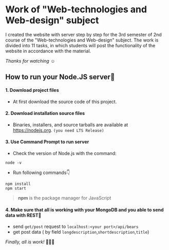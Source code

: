 # Work of "Web-technologies and Web-design" subject
I created the website with server step by step for the 3rd semester of 2nd course of the "Web-technologies and Web-design" subject. The work is divided into 11 tasks, in which students will post the functionality of the website in accordance with the material.

_Thanks for watching_ ☺️
## How to run your Node.JS server🧐
#### 1. Download project files
- At first download the source code of this project.
#### 2. Download installation source files 
- Binaries, installers, and source tarballs are available at <https://nodejs.org>. ```(you need LTS Release)```
#### 3. Use Command Prompt to run server
- Check the version of Node.js with the command:
```
node -v
```
- Run following commands👇
```
npm install
npm start
```
> **npm** is the package manager for JavaScript
#### 4. Make sure that all is working with your MongoDB and you able to send data with REST🌈
- send ```get/post``` request to ```localhost:<your port>/api/bears```
- get post data ( by field ```longdescription```,```shortdescription```,```title```)

_Finally, all is work!_ 👨🏻‍💻


